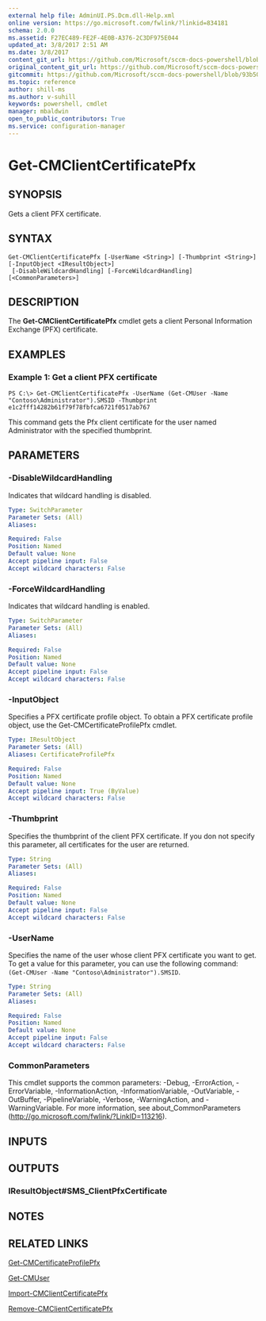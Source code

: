 ```yaml
---
external help file: AdminUI.PS.Dcm.dll-Help.xml
online version: https://go.microsoft.com/fwlink/?linkid=834181
schema: 2.0.0
ms.assetid: F27EC489-FE2F-4E0B-A376-2C3DF975E044
updated_at: 3/8/2017 2:51 AM
ms.date: 3/8/2017
content_git_url: https://github.com/Microsoft/sccm-docs-powershell/blob/master/sccm-cmdlets/ConfigurationManager/vlatest/Get-CMClientCertificatePfx.md
original_content_git_url: https://github.com/Microsoft/sccm-docs-powershell/blob/master/sccm-cmdlets/ConfigurationManager/vlatest/Get-CMClientCertificatePfx.md
gitcommit: https://github.com/Microsoft/sccm-docs-powershell/blob/93b506169f7d91439629794ef63e6cfc33263fff/sccm-cmdlets/ConfigurationManager/vlatest/Get-CMClientCertificatePfx.md
ms.topic: reference
author: shill-ms
ms.author: v-suhill
keywords: powershell, cmdlet
manager: mbaldwin
open_to_public_contributors: True
ms.service: configuration-manager
---
```


# Get-CMClientCertificatePfx

## SYNOPSIS
Gets a client PFX certificate.

## SYNTAX

```
Get-CMClientCertificatePfx [-UserName <String>] [-Thumbprint <String>] [-InputObject <IResultObject>]
 [-DisableWildcardHandling] [-ForceWildcardHandling] [<CommonParameters>]
```

## DESCRIPTION
The **Get-CMClientCertificatePfx** cmdlet gets a client Personal Information Exchange (PFX) certificate.

## EXAMPLES

### Example 1: Get a client PFX certificate
```
PS C:\> Get-CMClientCertificatePfx -UserName (Get-CMUser -Name "Contoso\Administrator").SMSID -Thumbprint  e1c2fff14282b61f79f78fbfca6721f0517ab767
```

This command gets the Pfx client certificate for the user named Administrator with the specified thumbprint.

## PARAMETERS

### -DisableWildcardHandling
Indicates that wildcard handling is disabled.

```yaml
Type: SwitchParameter
Parameter Sets: (All)
Aliases:

Required: False
Position: Named
Default value: None
Accept pipeline input: False
Accept wildcard characters: False
```

### -ForceWildcardHandling
Indicates that wildcard handling is enabled.

```yaml
Type: SwitchParameter
Parameter Sets: (All)
Aliases:

Required: False
Position: Named
Default value: None
Accept pipeline input: False
Accept wildcard characters: False
```

### -InputObject
Specifies a PFX certificate profile object.
To obtain a PFX certificate profile object, use the Get-CMCertificateProfilePfx cmdlet.

```yaml
Type: IResultObject
Parameter Sets: (All)
Aliases: CertificateProfilePfx

Required: False
Position: Named
Default value: None
Accept pipeline input: True (ByValue)
Accept wildcard characters: False
```

### -Thumbprint
Specifies the thumbprint of the client PFX certificate. If you don not specify this parameter, all certificates for the user are returned.

```yaml
Type: String
Parameter Sets: (All)
Aliases:

Required: False
Position: Named
Default value: None
Accept pipeline input: False
Accept wildcard characters: False
```

### -UserName
Specifies the name of the user whose client PFX certificate you want to get.
To get a value for this parameter, you can use the following command: `(Get-CMUser -Name "Contoso\Administrator").SMSID`.

```yaml
Type: String
Parameter Sets: (All)
Aliases:

Required: False
Position: Named
Default value: None
Accept pipeline input: False
Accept wildcard characters: False
```

### CommonParameters
This cmdlet supports the common parameters: -Debug, -ErrorAction, -ErrorVariable, -InformationAction, -InformationVariable, -OutVariable, -OutBuffer, -PipelineVariable, -Verbose, -WarningAction, and -WarningVariable. For more information, see about_CommonParameters (http://go.microsoft.com/fwlink/?LinkID=113216).

## INPUTS

## OUTPUTS

### IResultObject#SMS_ClientPfxCertificate

## NOTES

## RELATED LINKS

[Get-CMCertificateProfilePfx](xref:ConfigurationManager/vlatest/Get-CMCertificateProfilePfx.md)

[Get-CMUser](xref:ConfigurationManager/vlatest/Get-CMUser.md)

[Import-CMClientCertificatePfx](xref:ConfigurationManager/vlatest/Import-CMClientCertificatePfx.md)

[Remove-CMClientCertificatePfx](xref:ConfigurationManager/vlatest/Remove-CMClientCertificatePfx.md)
